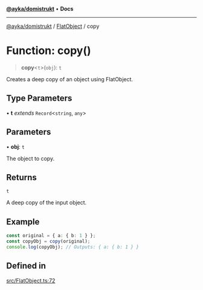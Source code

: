 [**@ayka/domistrukt**](../../../README.md) • **Docs**

***

[@ayka/domistrukt](../../../globals.md) / [FlatObject](../README.md) / copy

# Function: copy()

> **copy**\<`t`\>(`obj`): `t`

Creates a deep copy of an object using FlatObject.

## Type Parameters

• **t** *extends* `Record`\<`string`, `any`\>

## Parameters

• **obj**: `t`

The object to copy.

## Returns

`t`

A deep copy of the input object.

## Example

```ts
const original = { a: { b: 1 } };
const copyObj = copy(original);
console.log(copyObj); // Outputs: { a: { b: 1 } }
```

## Defined in

[src/FlatObject.ts:72](https://github.com/AndreyMork/domistrukt/blob/9b256ecb394491e3c3ce021e778be2c15de76c25/src/FlatObject.ts#L72)
